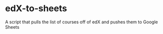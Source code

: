 # edX-to-sheets
A script that pulls the list of courses off of edX and pushes them to Google Sheets
